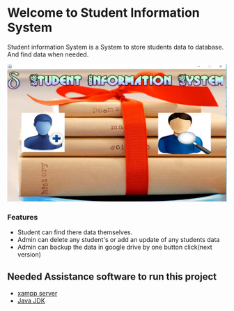 # Welcome to Student Information System

Student information System is a System to store students data to database. And find data when needed.

![Alt text](/student.jpg?raw=true "Optional Title")



### Features



- Student can find there data themselves.
- Admin can delete any student's or add an update of any students data
- Admin can backup the data in google drive by one button click(next version)

## Needed Assistance software to run this project
- [xampp server](https://www.apachefriends.org/download.html)
- [Java JDK](http://download.oracle.com/otn-pub/java/jdk/8u121-b13/e9e7ea248e2c4826b92b3f075a80e441/jdk-8u121-windows-x64.exe?AuthParam=1491660186_3231929cce1870c4a30fdc0343e7affe)
